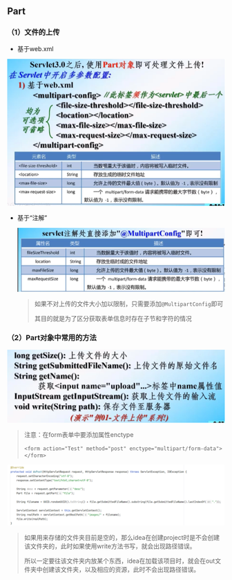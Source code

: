 ## Part

### （1）文件的上传

- 基于web.xml

<img src="images/1679212646705.jpg" style="zoom:80%;" />

- 基于“注解”

  <img src="images/1679212855236.png" style="zoom:80%;" />

  > 如果不对上传的文件大小加以限制，只需要添加`@MultipartConfig`即可
  >
  > 其目的就是为了区分获取表单信息时存在子节和字符的情况

### （2）Part对象中常用的方法

<img src="images/1679212905667.png" style="zoom:80%;" />

> 注意：在form表单中要添加属性enctype
>
> ```
> <form action="Test" method="post" enctype="multipart/form-data">
> </form>
> ```

![](images/1679215120983.png)

> 如果用来存储的文件夹目前是空的，那么idea在创建project时是不会创建该文件夹的，此时如果使用write方法书写，就会出现路径错误。
>
> 所以一定要往该文件夹内放某个东西，idea在加载该项目时，就会在out文件夹中创建该文件夹，以及相应的资源，此时不会出现路径错误。
